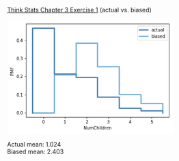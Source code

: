 [Think Stats Chapter 3 Exercise 1](http://greenteapress.com/thinkstats2/html/thinkstats2004.html#toc31) (actual vs. biased)

![actual_biased](https://github.com/imoscovitz/dsp/blob/master/statistics/actualbiased.png) 

Actual mean: 1.024    
Biased mean: 2.403
